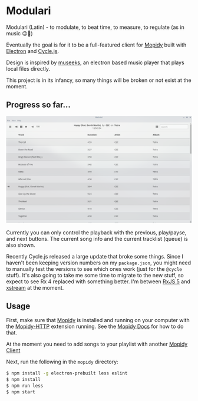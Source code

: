 # Modulari

Modulari (Latin) - to modulate, to beat time, to measure, to regulate (as in music :wink::musical_note:)

Eventually the goal is for it to be a full-featured client for [Mopidy](https://www.mopidy.com) built with [Electron](http://electron.atom.io) and [Cycle.js](http://cycle.js.org).

Design is inspired by [museeks](https://github.com/KeitIG/museeks), an electron based music player that plays local files directly.

This project is in its infancy, so many things will be broken or not exist at the moment.

## Progress so far...
![Mopidy-v0.0.1-2](screenshots/Mopidy-v0.0.1-2.png)

Currently you can only control the playback with the previous, play/payse, and next buttons. The current song info and the current tracklist (queue) is also shown.

Recently Cycle.js released a large update that broke some things. Since I haven't been keeping version numbers on my `package.json`, you might need to manually test the versions to see which ones work (just for the `@cycle` stuff). It's also going to take me some time to migrate to the new stuff, so expect to see Rx 4 replaced with something better. I'm between [RxJS 5](http://reactivex.io/rxjs/) and [xstream](http://staltz.com/xstream/) at the moment.

## Usage
First, make sure that [Mopidy](https://www.mopidy.com) is installed and running on your computer with the [Mopidy-HTTP](https://docs.mopidy.com/en/latest/ext/http/) extension running. See the [Mopidy Docs](https://docs.mopidy.com/en/latest/) for how to do that.

At the moment you need to add songs to your playlist with another [Mopidy Client](https://docs.mopidy.com/en/latest/clients/http/)

Next, run the following in the `mopidy` directory:

```sh
$ npm install -g electron-prebuilt less eslint
$ npm install
$ npm run less
$ npm start
```
